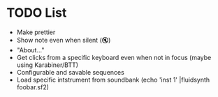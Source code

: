 #  TODO List
- Make prettier
- Show note even when silent (🔇)
- "About..."
- Get clicks from a specific keyboard even when not in focus (maybe using Karabiner/BTT)
- Configurable and savable sequences
- Load specific intstrument from soundbank (echo 'inst 1' |fluidsynth foobar.sf2)

